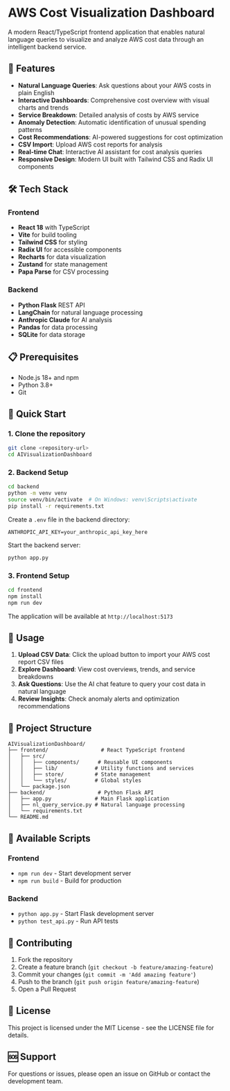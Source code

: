 # AWS Cost Visualization Dashboard

A modern React/TypeScript frontend application that enables natural language queries to visualize and analyze AWS cost data through an intelligent backend service.

## 🚀 Features

- **Natural Language Queries**: Ask questions about your AWS costs in plain English
- **Interactive Dashboards**: Comprehensive cost overview with visual charts and trends
- **Service Breakdown**: Detailed analysis of costs by AWS service
- **Anomaly Detection**: Automatic identification of unusual spending patterns
- **Cost Recommendations**: AI-powered suggestions for cost optimization
- **CSV Import**: Upload AWS cost reports for analysis
- **Real-time Chat**: Interactive AI assistant for cost analysis queries
- **Responsive Design**: Modern UI built with Tailwind CSS and Radix UI components

## 🛠️ Tech Stack

### Frontend
- **React 18** with TypeScript
- **Vite** for build tooling
- **Tailwind CSS** for styling
- **Radix UI** for accessible components
- **Recharts** for data visualization
- **Zustand** for state management
- **Papa Parse** for CSV processing

### Backend
- **Python Flask** REST API
- **LangChain** for natural language processing
- **Anthropic Claude** for AI analysis
- **Pandas** for data processing
- **SQLite** for data storage

## 📋 Prerequisites

- Node.js 18+ and npm
- Python 3.8+
- Git

## 🚀 Quick Start

### 1. Clone the repository
```bash
git clone <repository-url>
cd AIVisualizationDashboard
```

### 2. Backend Setup
```bash
cd backend
python -m venv venv
source venv/bin/activate  # On Windows: venv\Scripts\activate
pip install -r requirements.txt
```

Create a `.env` file in the backend directory:
```env
ANTHROPIC_API_KEY=your_anthropic_api_key_here
```

Start the backend server:
```bash
python app.py
```

### 3. Frontend Setup
```bash
cd frontend
npm install
npm run dev
```

The application will be available at `http://localhost:5173`

## 🎯 Usage

1. **Upload CSV Data**: Click the upload button to import your AWS cost report CSV files
2. **Explore Dashboard**: View cost overviews, trends, and service breakdowns
3. **Ask Questions**: Use the AI chat feature to query your cost data in natural language
4. **Review Insights**: Check anomaly alerts and optimization recommendations

## 📁 Project Structure

```
AIVisualizationDashboard/
├── frontend/                 # React TypeScript frontend
│   ├── src/
│   │   ├── components/      # Reusable UI components
│   │   ├── lib/            # Utility functions and services
│   │   ├── store/          # State management
│   │   └── styles/         # Global styles
│   └── package.json
├── backend/                 # Python Flask API
│   ├── app.py              # Main Flask application
│   ├── nl_query_service.py # Natural language processing
│   └── requirements.txt
└── README.md
```

## 🔧 Available Scripts

### Frontend
- `npm run dev` - Start development server
- `npm run build` - Build for production

### Backend
- `python app.py` - Start Flask development server
- `python test_api.py` - Run API tests

## 🤝 Contributing

1. Fork the repository
2. Create a feature branch (`git checkout -b feature/amazing-feature`)
3. Commit your changes (`git commit -m 'Add amazing feature'`)
4. Push to the branch (`git push origin feature/amazing-feature`)
5. Open a Pull Request

## 📄 License

This project is licensed under the MIT License - see the LICENSE file for details.

## 🆘 Support

For questions or issues, please open an issue on GitHub or contact the development team.